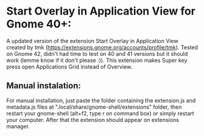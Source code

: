 # Start Overlay in Application View for Gnome 40+:
A updated version of the extension Start Overlay in Application View created by tmk (https://extensions.gnome.org/accounts/profile/tmk). Tested on Gnome 42, didn't had time to test on 40 and 41 versions but it should work (lemme know if it don't please :)). This extension makes Super key press open Applications Grid instead of Overview.

## Manual instalation:
For manual installation, just paste the folder containing the extension.js and metadata.js files at ".local/share/gnome-shell/extensions" folder, then restart your gnome-shell (alt+f2, type r on command box) or simply restart your computer. After that the extension should appear on extensions manager.
